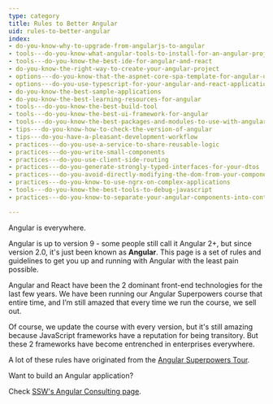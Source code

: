 ```yaml
---
type: category
title: Rules to Better Angular
uid: rules-to-better-angular
index:
- do-you-know-why-to-upgrade-from-angularjs-to-angular
- tools---do-you-know-what-angular-tools-to-install-for-an-angular-project
- tools---do-you-know-the-best-ide-for-angular-and-react
- do-you-know-the-right-way-to-create-your-angular-project
- options---do-you-know-that-the-aspnet-core-spa-template-for-angular-uses-the-angular-cli
- options---do-you-use-typescript-for-your-angular-and-react-applications
- do-you-know-the-best-sample-applications
- do-you-know-the-best-learning-resources-for-angular
- tools---do-you-know-the-best-build-tool
- tools---do-you-know-the-best-ui-framework-for-angular
- tools---do-you-know-the-best-packages-and-modules-to-use-with-angular
- tips---do-you-know-how-to-check-the-version-of-angular
- tips---do-you-have-a-pleasant-development-workflow
- practices---do-you-use-a-service-to-share-reusable-logic
- practices---do-you-write-small-components
- practices---do-you-use-client-side-routing
- practices---do-you-generate-strongly-typed-interfaces-for-your-dtos
- practices---do-you-avoid-directly-modifying-the-dom-from-your-components
- practices---do-you-know-to-use-ngrx-on-complex-applications
- tools---do-you-know-the-best-tools-to-debug-javascript
- practices---do-you-know-to-separate-your-angular-components-into-container-and-presentational-components

---
```


​​​​​​Angular is everywhere.


Angular is up to version 9 - some people still call it Angular 2+, but since version 2.0, it's just been known as **Angular**. ​This page is a set of rules and guidelines to get you up and running with Angular with the least pain possible.

Angular and React have been the 2 dominant front-end technologies for the last few years. We have been running our Angular Superpowers course that entire time, and I’m still amazed that every time we run the course, we sell out. 

Of course, we update the course with every version, but it's still amazing because JavaScript frameworks have a reputation for being transitory. But these 2 frameworks have become entrenched in enterprises everywhere.



A lot of these rules have originated from the [Angular Superpowers Tour​](https&#58;//www.ssw.com.au/ssw/Events/Training/Angular-Superpowers-Tour.aspx).


Want to build an Angular application?

Check [SSW's Angular Consulting page](https&#58;//www.ssw.com.au/ssw/Consulting/Angular.aspx).



